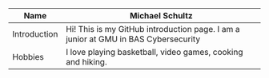 
| Name | Michael Schultz | 
|---|---|
| Introduction | Hi! This is my GitHub introduction page. I am a junior at GMU in BAS Cybersecurity | 
| Hobbies | I love playing basketball, video games, cooking and hiking. | 
